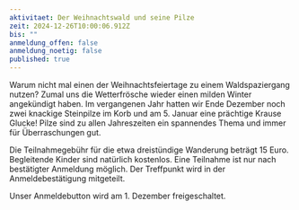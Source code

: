 ```yaml
---
aktivitaet: Der Weihnachtswald und seine Pilze
zeit: 2024-12-26T10:00:06.912Z
bis: ""
anmeldung_offen: false
anmeldung_noetig: false
published: true
---
```

Warum nicht mal einen der Weihnachtsfeiertage zu einem Waldspaziergang nutzen? Zumal uns die Wetterfrösche wieder einen milden Winter angekündigt haben. Im vergangenen Jahr hatten wir Ende Dezember noch zwei knackige Steinpilze im Korb und am 5. Januar eine prächtige Krause Glucke! Pilze sind zu allen Jahreszeiten ein spannendes Thema und immer für Überraschungen gut.

Die Teilnahmegebühr für die etwa dreistündige Wanderung beträgt 15 Euro. Begleitende Kinder sind natürlich kostenlos. Eine Teilnahme ist nur nach bestätigter Anmeldung möglich. Der Treffpunkt wird in der Anmeldebestätigung mitgeteilt.

Unser Anmeldebutton wird am 1. Dezember freigeschaltet.
